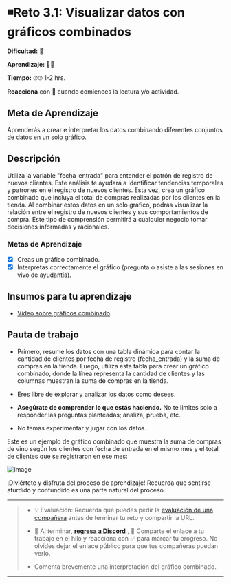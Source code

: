 # ◾Reto 3.1: Visualizar datos con gráficos combinados

**Dificultad:** 🌻

**Aprendizaje:** 🍯🍯

**Tiempo:** ⏱⏱ 1-2 hrs.

**Reacciona** con :eyes: cuando comiences la lectura y/o actividad.

## Meta de Aprendizaje

Aprenderás a crear e interpretar los datos combinando diferentes conjuntos de datos en un solo gráfico. 

## Descripción

Utiliza la variable "fecha_entrada" para entender el patrón de registro de nuevos clientes. Este análisis te ayudará a identificar tendencias temporales y patrones en el registro de nuevos clientes. Esta vez, crea un gráfico combinado que incluya el total de compras realizadas por los clientes en la tienda. Al combinar estos datos en un solo gráfico, podrás visualizar la relación entre el registro de nuevos clientes y sus comportamientos de compra. Este tipo de comprensión permitirá a cualquier negocio tomar decisiones informadas y racionales.

### Metas de Aprendizaje

- [x] Creas un gráfico combinado.
- [x] Interpretas correctamente el gráfico (pregunta o asiste a las sesiones en vivo de ayudantía).

## Insumos para tu aprendizaje

- [Video sobre gráficos combinado](https://www.youtube.com/watch?v=jBVPCobW-do)

## Pauta de trabajo

- Primero, resume los datos con una tabla dinámica para contar la cantidad de clientes por fecha de registro (fecha_entrada) y la suma de compras en la tienda. Luego, utiliza esta tabla para crear un gráfico combinado, donde la línea representa la cantidad de clientes y las columnas muestran la suma de compras en la tienda.

- Eres libre de explorar y analizar los datos como desees.

- **Asegúrate de comprender lo que estás haciendo.** No te limites solo a responder las preguntas planteadas; analiza, prueba, etc.

- No temas experimentar y jugar con los datos.

Este es un ejemplo de gráfico combinado que muestra la suma de compras de vino según los clientes con fecha de entrada en el mismo mes y el total de clientes que se registraron en ese mes:

![image](../../00_assets/350095241-65aec943-78f7-46ea-a122-329ee3aa82ee.png)

¡Diviértete y disfruta del proceso de aprendizaje! Recuerda que sentirse aturdido y confundido es una parte natural del proceso.

---

> - 💡 Evaluación: Recuerda que puedes pedir la [evaluación de una compañera](../curruculum_model/lea_model_06_assessment.md) antes de terminar tu reto y compartir la URL.
> 
> - :mega: Al terminar, [**regresa a Discord**](https://discord.com/channels/1209273049304666113/1209888657507487744) , 💬 Comparte el enlace a tu trabajo en el hilo y reacciona con ✅ para marcar tu progreso. No olvides dejar el enlace público para que tus compañeras puedan verlo.
> 
> - Comenta brevemente una interpretación del gráfico combinado.

---
